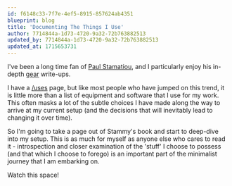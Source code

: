 ```yaml
---
id: f6148c33-7f7e-4ef5-8915-857624ab4351
blueprint: blog
title: 'Documenting The Things I Use'
author: 7714844a-1d73-4720-9a32-72b763882513
updated_by: 7714844a-1d73-4720-9a32-72b763882513
updated_at: 1715653731
---
```

I've been a long time fan of [Paul Stamatiou](https://paulstamatiou.com), and I particularly enjoy his in-depth [gear](https://paulstamatiou.com/stuff-i-use/) write-ups.

I have a [/uses](https://uses.tech) page, but like most people who have jumped on this trend, it is little more than a list of equipment and software that I use for my work.  This often masks a lot of the subtle choices I have made along the way to arrive at my current setup (and the decisions that will inevitably lead to changing it over time).

So I'm going to take a page out of Stammy's book and start to deep-dive into my setup.  This is as much for myself as anyone else who cares to read it - introspection and closer examination of the 'stuff' I choose to possess (and that which I choose to forego) is an important part of the minimalist journey that I am embarking on.

Watch this space!